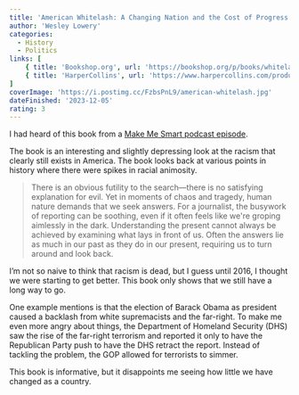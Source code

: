 ```yaml
---
title: 'American Whitelash: A Changing Nation and the Cost of Progress'
author: 'Wesley Lowery'
categories:
  - History
  - Politics
links: [
    { title: 'Bookshop.org', url: 'https://bookshop.org/p/books/whitelash-hope-and-horror-in-a-changing-america-wesley-lowery/17944198?ean=9780358393269' },
    { title: 'HarperCollins', url: 'https://www.harpercollins.com/products/american-whitelash-wesley-lowery?variant=40902969983010' }
]
coverImage: 'https://i.postimg.cc/FzbsPnL9/american-whitelash.jpg'
dateFinished: '2023-12-05'
rating: 3
---
```


I had heard of this book from a [Make Me Smart podcast episode](https://www.marketplace.org/shows/make-me-smart/).

The book is an interesting and slightly depressing look at the racism that clearly still exists in America. The book looks back at various points in history where there were spikes in racial animosity.

> There is an obvious futility to the search—there is no satisfying explanation for evil. Yet in moments of chaos and tragedy, human nature demands that we seek answers. For a journalist, the busywork of reporting can be soothing, even if it often feels like we're groping aimlessly in the dark. Understanding the present cannot always be achieved by examining what lays in front of us. Often the answers lie as much in our past as they do in our present, requiring us to turn around and look back.

I’m not so naive to think that racism is dead, but I guess until 2016, I thought we were starting to get better. This book only shows that we still have a long way to go.

One example mentions is that the election of Barack Obama as president caused a backlash from white supremacists and the far-right. To make me even more angry about things, the Department of Homeland Security (DHS) saw the rise of the far-right terrorism and reported it only to have the Republican Party push to have the DHS retract the report. Instead of tackling the problem, the GOP allowed for terrorists to simmer.

This book is informative, but it disappoints me seeing how little we have changed as a country.